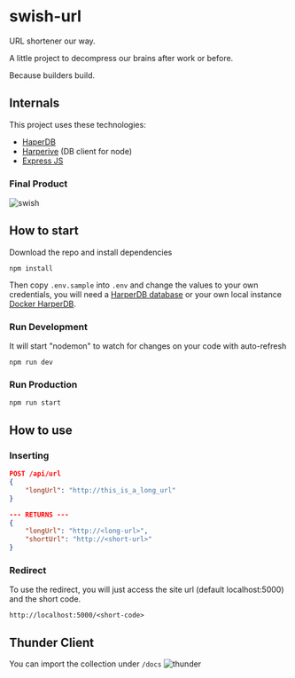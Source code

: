 # swish-url
URL shortener our way.

A little project to decompress our brains after work or before. 

Because builders build. 

## Internals
This project uses these technologies:
* [HaperDB](https://harperdb.io/)
* [Harperive](https://chandan-24.github.io/Harperive/) (DB client for node)
* [Express JS](https://expressjs.com/)


### Final Product

![swish](https://user-images.githubusercontent.com/3372909/124412853-6dbfab80-dd1d-11eb-9ab8-b2586d8dd321.png)

## How to start
Download the repo and install dependencies
```shell
npm install
```
Then copy `.env.sample` into `.env` and change the values to your own credentials, you will need a [HarperDB database](https://harperdb.io/product/harperdb-cloud/) or your own local instance [Docker HarperDB](https://hub.docker.com/r/harperdb/hdb).

### Run Development
It will start "nodemon" to watch for changes on your code with auto-refresh
```shell
npm run dev
```

### Run Production
```shell
npm run start
```

## How to use
### Inserting

```json
POST /api/url
{
    "longUrl": "http://this_is_a_long_url"
}

--- RETURNS ---
{
    "longUrl": "http://<long-url>",
    "shortUrl": "http://<short-url>"
}
```

### Redirect
To use the redirect, you will just access the site url (default localhost:5000) and the short code.
```
http://localhost:5000/<short-code>
```

## Thunder Client
You can import the collection under `/docs`
![thunder](https://user-images.githubusercontent.com/3884823/124386367-0a476680-dca8-11eb-8fae-76d22bdda0e4.png)
